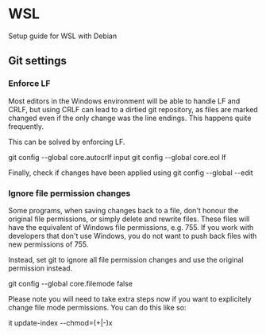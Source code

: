 # WSL
Setup guide for WSL with Debian

## Git settings

### Enforce LF

Most editors in the Windows environment will be able to handle LF and CRLF, but using CRLF can lead to a dirtied git repository, as files are marked changed even if the only change was the line endings. This happens quite frequently.

This can be solved by enforcing LF.

git config --global core.autocrlf input
git config --global core.eol lf

Finally, check if changes have been applied using
git config --global --edit

### Ignore file permission changes

Some programs, when saving changes back to a file, don't honour the original file permissions, or simply delete and rewrite files. These files will have the equivalent of Windows file permissions, e.g. 755. If you work with developers that don't use Windows, you do not want to push back files with new permissions of 755.

Instead, set git to ignore all file permission changes and use the original permission instead.

git config --global core.filemode false

Please note you will need to take extra steps now if you want to explicitely change file mode permissions. You can do this like so:

it update-index --chmod=(+|-)x <path>
